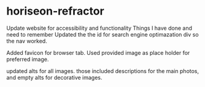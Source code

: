 # horiseon-refractor
Update website for accessibility and functionality 
Things I have done and need to remember
Updated the the id for search engine optimazation div so the nav worked.

Added favicon for browser tab. Used provided image as place holder for preferred image.

updated alts for all images. those included descriptions for the main photos, and empty alts for decorative images.

